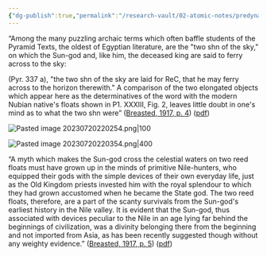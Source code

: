 ```yaml
---
{"dg-publish":true,"permalink":"/research-vault/02-atomic-notes/predynastic-egyptian-terms-and-myths-involve-reed-boats-used-by-the-sun-god/"}
---
```


“Among the many puzzling archaic terms which often baffle students of the Pyramid Texts, the oldest of Egyptian literature, are the "two shn of the sky," on which the Sun-god and, like him, the deceased king are said to ferry across to the sky: 

(Pyr. 337 a), "the two shn of the sky are laid for ReC, that he may ferry across to the horizon therewith." A comparison of the two elongated objects which appear here as the determinatives of the word with the modern Nubian native's floats shown in P1. XXXIII, Fig. 2, leaves little doubt in one's mind as to what the two shn were” ([Breasted, 1917, p. 4](zotero://select/library/items/UNIHDJ7X)) ([pdf](zotero://open-pdf/library/items/DSCT6KYR?page=4&annotation=3LEFHUR2))

![Pasted image 20230720220254.png|100](/img/user/zz%20Images%20Dump/Pasted%20image%2020230720220254.png)

![Pasted image 20230720220354.png|400](/img/user/zz%20Images%20Dump/Pasted%20image%2020230720220354.png)



“A myth which makes the Sun-god cross the celestial waters on two reed floats must have grown up in the minds of primitive Nile-hunters, who equipped their gods with the simple devices of their own everyday life, just as the Old Kingdom priests invested him with the royal splendour to which they had grown accustomed when he became the State god. The two reed floats, therefore, are a part of the scanty survivals from the Sun-god's earliest history in the Nile valley. It is evident that the Sun-god, thus associated with devices peculiar to the Nile in an age lying far behind the beginnings of civilization, was a divinity belonging there from the beginning and not imported from Asia, as has been recently suggested though without any weighty evidence.” ([Breasted, 1917, p. 5](zotero://select/library/items/UNIHDJ7X)) ([pdf](zotero://open-pdf/library/items/DSCT6KYR?page=5&annotation=9U7RE7QN))